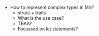 

* How to represent complex types in Mir?
  * struct + traits
  * What is the use case?
  * TBAA?
  * Focussed on let statements?
